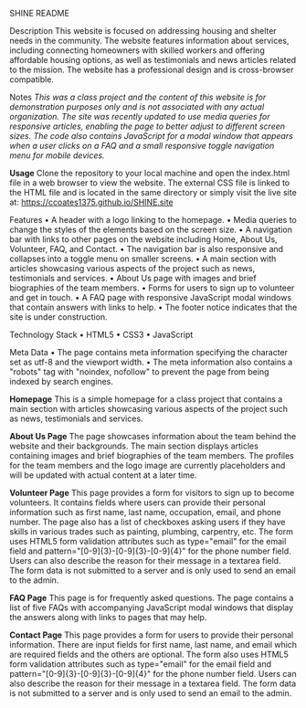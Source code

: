 SHINE README

Description
This website is focused on addressing housing and shelter needs in the community. The website features information about services, including connecting homeowners with skilled workers and offering affordable housing options, as well as testimonials and news articles related to the mission. The website has a professional design and is cross-browser compatible.

Notes
_This was a class project and the content of this website is for demonstration purposes only and is not associated with any actual organization._
_The site was recently updated to use media queries for responsive articles, enabling the page to better adjust to different screen sizes. The code also contains JavaScript for a modal window that appears when a user clicks on a FAQ and a small responsive toggle navigation menu for mobile devices._

**Usage**
Clone the repository to your local machine and open the index.html file in a web browser to view the website. The external CSS file is linked to the HTML file and is located in the same directory or simply visit the live site at: https://ccoates1375.github.io/SHINE.site

Features
• A header with a logo linking to the homepage.
• Media queries to change the styles of the elements based on the screen size.
• A navigation bar with links to other pages on the website including Home, About Us, Volunteer, FAQ, and Contact.
• The navigation bar is also responsive and collapses into a toggle menu on smaller screens.
• A main section with articles showcasing various aspects of the project such as news, testimonials and services.
• About Us page with images and brief biographies of the team members.
• Forms for users to sign up to volunteer and get in touch.
• A FAQ page with responsive JavaScript modal windows that contain answers with links to help.
• The footer notice indicates that the site is under construction.

Technology Stack
• HTML5
• CSS3
• JavaScript

Meta Data
• The page contains meta information specifying the character set as utf-8 and the viewport width.
• The meta information also contains a "robots" tag with "noindex, nofollow" to prevent the page from being indexed by search engines. 

**Homepage**
This is a simple homepage for a class project that contains a main section with articles showcasing various aspects of the project such as news, testimonials and services.

**About Us Page**
The page showcases information about the team behind the website and their backgrounds. The main section displays articles containing images and brief biographies of the team members. The profiles for the team members and the logo image are currently placeholders and will be updated with actual content at a later time.

**Volunteer Page** 
This page provides a form for visitors to sign up to become volunteers. It contains fields where users can provide their personal information such as first name, last name, occupation, email, and phone number. The page also has a list of checkboxes asking users if they have skills in various trades such as painting, plumbing, carpentry, etc. The form uses HTML5 form validation attributes such as type="email" for the email field and pattern="[0-9]{3}-[0-9]{3}-[0-9]{4}" for the phone number field. Users can also describe the reason for their message in a textarea field. The form data is not submitted to a server and is only used to send an email to the admin.

**FAQ Page**
This page is for frequently asked questions. The page contains a list of five FAQs with accompanying JavaScript modal windows that display the answers along with links to pages that may help.  

**Contact Page**
This page provides a form for users to provide their personal information. There are input fields for first name, last name, and email which are required fields and the others are optional. The form also uses HTML5 form validation attributes such as type="email" for the email field and pattern="[0-9]{3}-[0-9]{3}-[0-9]{4}" for the phone number field. Users can also describe the reason for their message in a textarea field. The form data is not submitted to a server and is only used to send an email to the admin.





